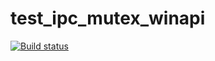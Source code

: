 # test_ipc_mutex_winapi

[![Build status](https://ci.appveyor.com/api/projects/status/e70aax79r6039t5j?svg=true)](https://ci.appveyor.com/project/dvetutnev/test-ipc-mutex-winapi)
